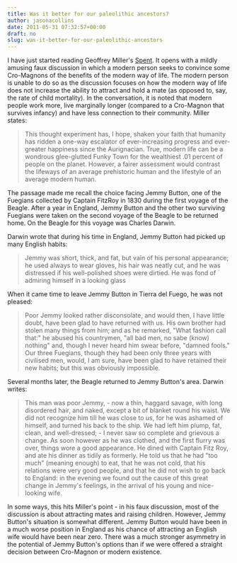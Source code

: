 ```yaml
---
title: Was it better for our paleolithic ancestors?
author: jasonacollins
date: 2011-05-31 07:32:57+00:00
draft: no
slug: was-it-better-for-our-paleolithic-ancestors
---
```


I have just started reading Geoffrey Miller's [Spent](https://jasoncollins.blog/millers-spent-sex-evolution-and-consumer-behavior/). It opens with a mildly amusing faux discussion in which a modern person seeks to convince some Cro-Magnons of the benefits of the modern way of life. The modern person is unable to do so as the discussion focuses on how the modern way of life does not increase the ability to attract and hold a mate (as opposed to, say, the rate of child mortality). In the conversation, it is noted that modern people work more, live marginally longer (compared to a Cro-Magnon that survives infancy) and have less connection to their community. Miller states:


<blockquote>This thought experiment has, I hope, shaken your faith that humanity has ridden a one-way escalator of ever-increasing progress and ever-greater happiness since the Aurignacian. True, modern life can be a wondrous glee-glutted Funky Town for the wealthiest .01 percent of people on the planet. However, a fairer assessment would contrast the lifeways of an average prehistoric human and the lifestyle of an average modern human.</blockquote>


The passage made me recall the choice facing Jemmy Button, one of the Fuegians collected by Captain FitzRoy in 1830 during the first voyage of the Beagle. After a year in England, Jemmy Button and the other two surviving Fuegians were taken on the second voyage of the Beagle to be returned home. On the Beagle for this voyage was Charles Darwin.

Darwin wrote that during his time in England, Jemmy Button had picked up many English habits:


<blockquote>Jemmy was short, thick, and fat, but vain of his personal appearance; he used always to wear gloves, his hair was neatly cut, and he was distressed if his well-polished shoes were dirtied. He was fond of admiring himself in a looking glass</blockquote>


When it came time to leave Jemmy Button in Tierra del Fuego, he was not pleased:


<blockquote>Poor Jemmy looked rather disconsolate, and would then, I have little doubt, have been glad to have returned with us. His own brother had stolen many things from him; and as he remarked, "What fashion call that:" he abused his countrymen, "all bad men, no sabe (know) nothing" and, though I never heard him swear before, "damned fools." Our three Fuegians, though they had been only three years with civilised men, would, I am sure, have been glad to have retained their new habits; but this was obviously impossible.</blockquote>


Several months later, the Beagle returned to Jemmy Button's area. Darwin writes:


<blockquote>This man was poor Jemmy, - now a thin, haggard savage, with long disordered hair, and naked, except a bit of blanket round his waist. We did not recognize him till he was close to us, for he was ashamed of himself, and turned his back to the ship. We had left him plump, fat, clean, and well-dressed; - I never saw so complete and grievous a change. As soon however as he was clothed, and the first flurry was over, things wore a good appearance. He dined with Captain Fitz Roy, and ate his dinner as tidily as formerly. He told us that he had "too much" (meaning enough) to eat, that he was not cold, that his relations were very good people, and that he did not wish to go back to England: in the evening we found out the cause of this great change in Jemmy's feelings, in the arrival of his young and nice-looking wife.</blockquote>


In some ways, this hits Miller's point - in his faux discussion, most of the discussion is about attracting mates and raising children. However, Jemmy Button's situation is somewhat different. Jemmy Button would have been in a much worse position in England as his chance of attracting an English wife would have been near zero. There was a much stronger asymmetry in the potential of Jemmy Button's options than if we were offered a straight decision between Cro-Magnon or modern existence.

